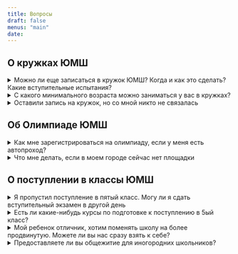 ```yaml
---
title: Вопросы
draft: false
menus: "main"
date:
---
```



## О кружках ЮМШ

<details>
<summary>Можно ли еще записаться в кружок ЮМШ? Когда и как это сделать? Какие вступительные испытания?</summary>    
    В кружки нового набора (они так и названы в расписании) прийти можно в любой момент в течение учебного года, и никаких вступительных испытаний проходить не нужно. Запись в такие кружки происходит в момент Вашего первого появления на занятии.

    Если у Вас есть хорошая предварительная подготовка, полученная, например, в другом кружке, возможен прием и в кружки ЮМШ второго, третьего (и т. д.) годов обучения. У каждого кружка (и даже каждого желающего заниматься в таком кружке) ситуация индивидуальна и решается руководителем.
</details>

<details>
<summary> С какого минимального возраста можно заниматься у вас в кружках?</summary>
    Мы проводим кружки, начиная с третьего класса. Расписание наших кружов вы можете найти здесь
</details>

<details>
<summary> Оставили запись на кружок, но со мной никто не связалась</summary>
    Мы делаем почтовую рассылку всего пару раз в год. Если вы решили присоединиться в середине года, то можете просто прийти по [расписанию](/club/#%D0%BA%D1%80%D1%83%D0%B6%D0%BA%D0%B8-%D0%BF%D0%BE-%D0%BC%D0%B0%D1%82%D0%B5%D0%BC%D0%B0%D1%82%D0%B8%D0%BA%D0%B5), указанному на сайте. 
</details>

## Об Олимпиаде ЮМШ

<details>
<summary> Как мне зарегистрироваться на олимпиаду, если у меня есть автопроход? </summary>
    Регистрация проводится через форму публикации результатов отборочного тура. Она открывается за пару недель до даты олимпиады
</details>



<details>
<summary> Что мне делать, если в моем городе сейчас нет площадки</summary>
    Можно написать организаторам с вопросом планируется ли она. И если нет, то попробовать поехать на площадку в ближайшем для вас городе
</details>


## О поступлении в классы ЮМШ

<details>
<summary> Я пропустил поступление в пятый класс. Могу ли я сдать вступительный экзамен в другой день</summary>
    Нет. Второго дня нет. Но вы можете отправить ребенка с нами в летний лагерь и записать на кружок. Там могут его заметить и персонально пригласить в класс.
</details>

<details>
<summary> Есть ли какие-нибудь курсы по подготовке к поступлению в 5ый класс?</summary>
    Нет. Но вы можете походить на наши [кружки](/club/) по математике.
</details>

<details>
<summary> Мой ребенок отличник, хотим поменять школу на более продвинутую. Можете ли вы нас сразу взять к себе?</summary>
    Нет. Вам будет неоходимо сдать вступительые испытания. В старших классах - это письменная работа и собеседование. В младших из-за высокой конкурецнии ещё надо будет походить на кружок и показать свои способности на длительном промежутке времени. Больше про поступление можно прочитать [здесь](/class/#%D0%BF%D0%BE%D1%81%D1%82%D1%83%D0%BF%D0%BB%D0%B5%D0%BD%D0%B8%D0%B5-%D0%B2-%D0%BA%D0%BB%D0%B0%D1%81%D1%81%D1%8B-%D1%8E%D0%BC%D1%88)
</details>


<details>
<summary> Предоставляете ли вы общежитие для иногородних школьников?</summary>
    Нет, к сожалению, у нас нет такой возможности.
</details>

